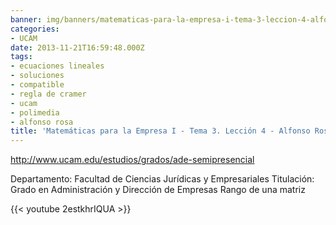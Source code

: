 ```yaml
---
banner: img/banners/matematicas-para-la-empresa-i-tema-3-leccion-4-alfonso-rosa.jpg
categories:
- UCAM
date: 2013-11-21T16:59:48.000Z
tags:
- ecuaciones lineales
- soluciones
- compatible
- regla de cramer
- ucam
- polimedia
- alfonso rosa
title: 'Matemáticas para la Empresa I - Tema 3. Lección 4 - Alfonso Rosa'
---
```


http://www.ucam.edu/estudios/grados/ade-semipresencial

Departamento: Facultad de Ciencias Jurídicas y Empresariales
Titulación: Grado en Administración y Dirección de Empresas
Rango de una matriz

{{< youtube 2estkhrIQUA >}}
